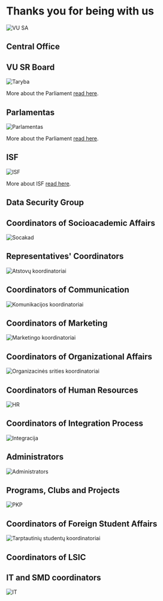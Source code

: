 # Thanks you for being with us

<script setup lang="ts">
import { teamPhotos, biuras, socakad, atstovai, kom, org, mark, hr, integration, admin, pkp, intl, lsp, other, dag } from '../../data/bendruomene'
import TeamAvatarLayout from '../../components/TeamAvatarLayout.vue'
import PhotoGrid from '../../components/PhotoGrid.vue'
</script>

![VU SA](../public/img/bendros-nuotraukos/VU-SA.jpg)

<PhotoGrid :photos="teamPhotos" />

## Central Office

<TeamAvatarLayout :members="biuras" />

## VU SR Board

![Taryba](../public/img/bendros-nuotraukos/Taryba.jpg)

More about the Parliament [read here](/en/vu-sa/taryba.md).

## Parlamentas

![Parlamentas](../public/img/bendros-nuotraukos/Parlamentas.jpg)

More about the Parliament [read here](/en/vu-sa/parlamentas.md).

## ISF

![ISF](../public/img/bendros-nuotraukos/ISF.jpg)

More about ISF [read here](/en/stipri-organizacija/isf.md).

## Data Security Group

<TeamAvatarLayout :members="dag" />

## Coordinators of Socioacademic Affairs

![Socakad](../public/img/bendros-nuotraukos/AASA.jpg)

<TeamAvatarLayout :members="socakad" />

## Representatives\' Coordinators

![Atstovų koordinatoriai](../public/img/bendros-nuotraukos/Atstovai.jpg)

<TeamAvatarLayout :members="atstovai" />

## Coordinators of Communication

![Komunikacijos koordinatoriai](../public/img/bendros-nuotraukos/Komunikacija.jpg)

<TeamAvatarLayout :members="kom" />

## Coordinators of Marketing

![Marketingo koordinatoriai](../public/img/bendros-nuotraukos/Marketingas.jpg)

<TeamAvatarLayout :members="mark" />

## Coordinators of Organizational Affairs

![Organizacinės srities koordinatoriai](../public/img/bendros-nuotraukos/Orgai.jpg)

<TeamAvatarLayout :members="org" />

## Coordinators of Human Resources

![HR](../public/img/bendros-nuotraukos/HR.jpg)

<TeamAvatarLayout :members="hr" />

## Coordinators of Integration Process

![Integracija](../public/img/bendros-nuotraukos/Integracija.jpg)

<TeamAvatarLayout :members="integration" />

## Administrators

![Administrators](../public/img/bendros-nuotraukos/LSP-koord.jpg)

<TeamAvatarLayout :members="admin" />

## Programs, Clubs and Projects

![PKP](../public/img/bendros-nuotraukos/PKP2.jpg)

<TeamAvatarLayout :members="pkp" />

## Coordinators of Foreign Student Affairs

![Tarptautinių studentų koordinatoriai](../public/img/bendros-nuotraukos/tarptautiniu.jpg)

<TeamAvatarLayout :members="intl" />

## Coordinators of LSIC

<TeamAvatarLayout :members="lsp" />

## IT and SMD coordinators

![IT](../public/img/bendros-nuotraukos/IT.jpg)

<TeamAvatarLayout :members="other" />
